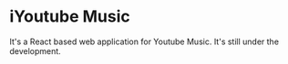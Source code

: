 # iYoutube Music

It's a React based web application for Youtube Music. It's still under the development.